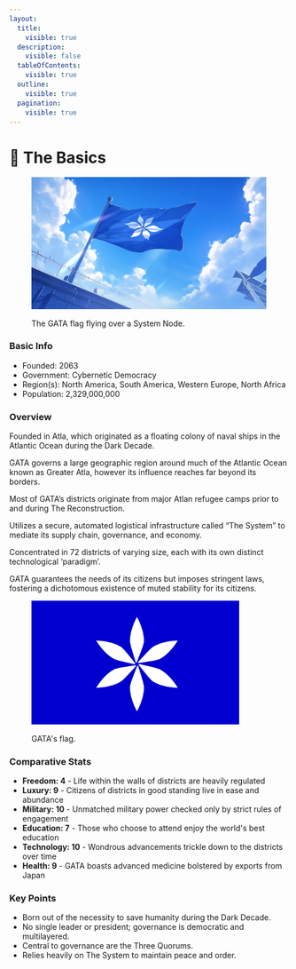 ```yaml
---
layout:
  title:
    visible: true
  description:
    visible: false
  tableOfContents:
    visible: true
  outline:
    visible: true
  pagination:
    visible: true
---
```


# 🔵 The Basics

<figure><img src="../../.gitbook/assets/nomoney420_blue_sky_acc7acd5-627d-4d32-b4ae-7677e958c3fc.png" alt="" width="563"><figcaption><p>The GATA flag flying over a System Node.</p></figcaption></figure>

### Basic Info <a href="#id-1g1h0y3y9gsu" id="id-1g1h0y3y9gsu"></a>

* Founded: 2063
* Government: Cybernetic Democracy
* Region(s): North America, South America, Western Europe, North Africa
* Population: 2,329,000,000

### Overview

Founded in Atla, which originated as a floating colony of naval ships in the Atlantic Ocean during the Dark Decade.

GATA governs a large geographic region around much of the Atlantic Ocean known as Greater Atla, however its influence reaches far beyond its borders.

Most of GATA’s districts originate from major Atlan refugee camps prior to and during The Reconstruction.

Utilizes a secure, automated logistical infrastructure called “The System” to mediate its supply chain, governance, and economy.

Concentrated in 72 districts of varying size, each with its own distinct technological ‘paradigm’.

GATA guarantees the needs of its citizens but imposes stringent laws, fostering a dichotomous existence of muted stability for its citizens.

<figure><img src="../../.gitbook/assets/GATA-flag.png" alt="" width="375"><figcaption><p>GATA's flag.</p></figcaption></figure>

### Comparative Stats <a href="#id-49um86pm2s1h" id="id-49um86pm2s1h"></a>

* **Freedom: 4** - Life within the walls of districts are heavily regulated
* **Luxury: 9** - Citizens of districts in good standing live in ease and abundance
* **Military: 10** - Unmatched military power checked only by strict rules of engagement
* **Education: 7** - Those who choose to attend enjoy the world's best education
* **Technology: 10** - Wondrous advancements trickle down to the districts over time
* **Health: 9** - GATA boasts advanced medicine bolstered by exports from Japan

### Key Points <a href="#bhxdg0vqheam" id="bhxdg0vqheam"></a>

* Born out of the necessity to save humanity during the Dark Decade.
* No single leader or president; governance is democratic and multilayered.
* Central to governance are the Three Quorums.
* Relies heavily on The System to maintain peace and order.
